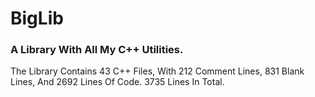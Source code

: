 # BigLib
### A Library With All My C++ Utilities.
The Library Contains 43 C++ Files, With 212 Comment Lines, 831 Blank Lines, And 2692 Lines Of Code. 3735 Lines In Total.
